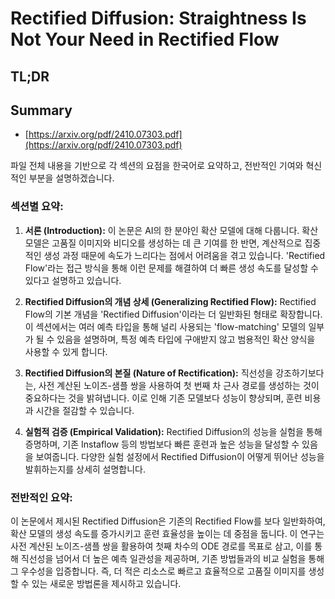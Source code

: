 # Rectified Diffusion: Straightness Is Not Your Need in Rectified Flow
## TL;DR
## Summary
- [https://arxiv.org/pdf/2410.07303.pdf](https://arxiv.org/pdf/2410.07303.pdf)

파일 전체 내용을 기반으로 각 섹션의 요점을 한국어로 요약하고, 전반적인 기여와 혁신적인 부분을 설명하겠습니다.

### 섹션별 요약:

1. **서론 (Introduction):**
   이 논문은 AI의 한 분야인 확산 모델에 대해 다룹니다. 확산 모델은 고품질 이미지와 비디오를 생성하는 데 큰 기여를 한 반면, 계산적으로 집중적인 생성 과정 때문에 속도가 느리다는 점에서 어려움을 겪고 있습니다. 'Rectified Flow'라는 접근 방식을 통해 이런 문제를 해결하여 더 빠른 생성 속도를 달성할 수 있다고 설명하고 있습니다.

2. **Rectified Diffusion의 개념 상세 (Generalizing Rectified Flow):**
   Rectified Flow의 기본 개념을 'Rectified Diffusion'이라는 더 일반화된 형태로 확장합니다. 이 섹션에서는 여러 예측 타입을 통해 널리 사용되는 'flow-matching' 모델의 일부가 될 수 있음을 설명하며, 특정 예측 타입에 구애받지 않고 범용적인 확산 양식을 사용할 수 있게 합니다.

3. **Rectified Diffusion의 본질 (Nature of Rectification):**
   직선성을 강조하기보다는, 사전 계산된 노이즈-샘플 쌍을 사용하여 첫 번째 차 근사 경로를 생성하는 것이 중요하다는 것을 밝혀냅니다. 이로 인해 기존 모델보다 성능이 향상되며, 훈련 비용과 시간을 절감할 수 있습니다.

4. **실험적 검증 (Empirical Validation):**
   Rectified Diffusion의 성능을 실험을 통해 증명하며, 기존 Instaflow 등의 방법보다 빠른 훈련과 높은 성능을 달성할 수 있음을 보여줍니다. 다양한 실험 설정에서 Rectified Diffusion이 어떻게 뛰어난 성능을 발휘하는지를 상세히 설명합니다.

### 전반적인 요약:
이 논문에서 제시된 Rectified Diffusion은 기존의 Rectified Flow를 보다 일반화하여, 확산 모델의 생성 속도를 증가시키고 훈련 효율성을 높이는 데 중점을 둡니다. 이 연구는 사전 계산된 노이즈-샘플 쌍을 활용하여 첫째 차수의 ODE 경로를 목표로 삼고, 이를 통해 직선성을 넘어서 더 높은 예측 일관성을 제공하며, 기존 방법들과의 비교 실험을 통해 그 우수성을 입증합니다. 즉, 더 적은 리소스로 빠르고 효율적으로 고품질 이미지를 생성할 수 있는 새로운 방법론을 제시하고 있습니다.